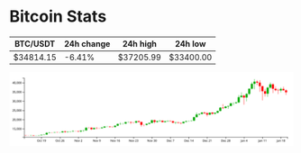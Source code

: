 # Bitcoin Stats

BTC/USDT|24h change|24h high|24h low|
|---|---|---|---|
|$34814.15|-6.41%|$37205.99|$33400.00|

<img src="./chart.svg">
